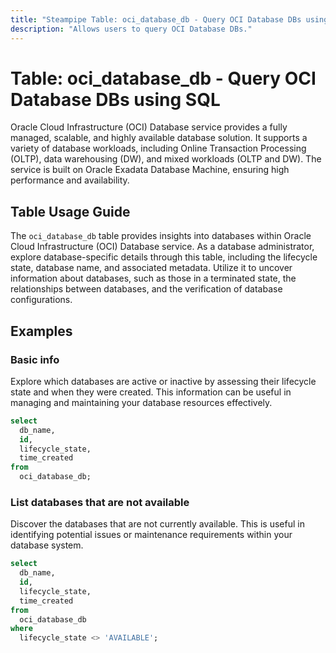 ```yaml
---
title: "Steampipe Table: oci_database_db - Query OCI Database DBs using SQL"
description: "Allows users to query OCI Database DBs."
---
```


# Table: oci_database_db - Query OCI Database DBs using SQL

Oracle Cloud Infrastructure (OCI) Database service provides a fully managed, scalable, and highly available database solution. It supports a variety of database workloads, including Online Transaction Processing (OLTP), data warehousing (DW), and mixed workloads (OLTP and DW). The service is built on Oracle Exadata Database Machine, ensuring high performance and availability.

## Table Usage Guide

The `oci_database_db` table provides insights into databases within Oracle Cloud Infrastructure (OCI) Database service. As a database administrator, explore database-specific details through this table, including the lifecycle state, database name, and associated metadata. Utilize it to uncover information about databases, such as those in a terminated state, the relationships between databases, and the verification of database configurations.

## Examples

### Basic info
Explore which databases are active or inactive by assessing their lifecycle state and when they were created. This information can be useful in managing and maintaining your database resources effectively.

```sql
select
  db_name,
  id,
  lifecycle_state,
  time_created
from
  oci_database_db;
```

### List databases that are not available
Discover the databases that are not currently available. This is useful in identifying potential issues or maintenance requirements within your database system.

```sql
select
  db_name,
  id,
  lifecycle_state,
  time_created
from
  oci_database_db
where
  lifecycle_state <> 'AVAILABLE';
```